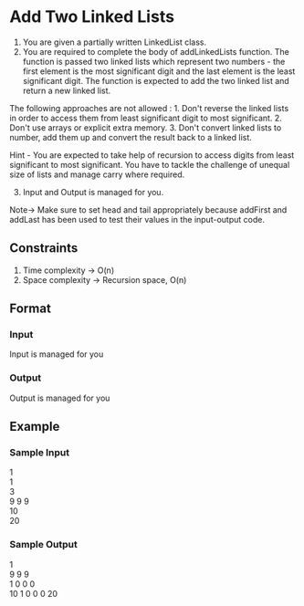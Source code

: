 # Add Two Linked Lists

1. You are given a partially written LinkedList class.
2. You are required to complete the body of addLinkedLists function. The function is passed two linked lists which represent two numbers - the first element is the most significant digit and the last element is the least significant digit. The function is expected to add the two linked list and return a new linked list.

The following approaches are not allowed :
    1. Don't reverse the linked lists in order to access them from least significant digit 
     to most significant.
     2. Don't use arrays or explicit extra memory.
     3. Don't convert linked lists to number, add them up and convert the result back 
     to a linked list.

Hint - You are expected to take help of recursion to access digits from least significant to most significant. You have to tackle the challenge of unequal size of lists and manage carry where required.

3. Input and Output is managed for you. 

Note-> Make sure to set head and tail appropriately because addFirst and addLast has been used to test their values in the input-output code.

## Constraints
1. Time complexity -> O(n)  
2. Space complexity -> Recursion space, O(n)

## Format
### Input
Input is managed for you

### Output
Output is managed for you

## Example
### Sample Input

1  
1  
3  
9 9 9  
10  
20  

### Sample Output
1   
9 9 9   
1 0 0 0   
10 1 0 0 0 20   
